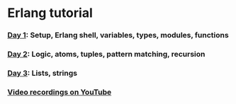 # Erlang tutorial

### [Day 1](day_1/day_1.md): Setup, Erlang shell, variables, types, modules, functions
### [Day 2](day_2/day_2.md): Logic, atoms, tuples, pattern matching, recursion
### [Day 3](day_3/day_3.md): Lists, strings
### [Video recordings on YouTube](https://www.youtube.com/channel/UCam7igqCxlkq9Ih0cmdECEA)
